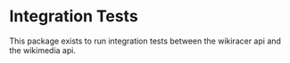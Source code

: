# Integration Tests

This package exists to run integration tests between the wikiracer api and the wikimedia api.